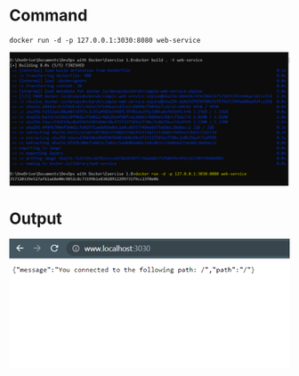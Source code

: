 # Command
```
docker run -d -p 127.0.0.1:3030:8080 web-service
```

![](Screenshot_2.png)

# Output

![](Screenshot_1.png)